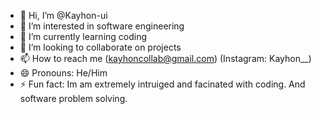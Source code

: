 - 👋 Hi, I’m @Kayhon-ui
- 👀 I’m interested in software engineering 
- 🌱 I’m currently learning coding
- 💞️ I’m looking to collaborate on projects
- 📫 How to reach me (kayhoncollab@gmail.com) (Instagram: Kayhon__)
- 😄 Pronouns: He/Him
- ⚡ Fun fact: Im am extremely intruiged and facinated with coding. And software problem solving.

<!---
Kayhon-ui/Kayhon-ui is a ✨ special ✨ repository because its `README.md` (this file) appears on your GitHub profile.
You can click the Preview link to take a look at your changes.
--->
